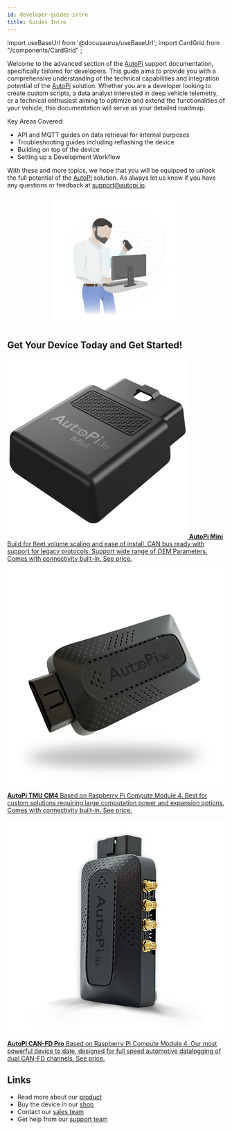 ```yaml
---
id: developer-guides-intro
title: Guides Intro
---
```

import useBaseUrl from '@docusaurus/useBaseUrl';
import CardGrid from "/components/CardGrid" ;

Welcome to the advanced section of the [AutoPi](https://www.autopi.io) support documentation, specifically tailored
for developers. This guide aims to provide you with a comprehensive
understanding of the technical capabilities and integration potential of the [AutoPi](https://www.autopi.io) solution.
Whether you are a developer looking to create custom scripts, a data analyst interested in
deep vehicle telemetry, or a technical enthusiast aiming to optimize and extend the
functionalities of your vehicle, this documentation will serve as your detailed roadmap.

Key Areas Covered:
- API and MQTT guides on data retrieval for internal purposes
- Troubleshooting guides including reflashing the device
- Building on top of the device
- Setting up a Development Workflow

With these and more topics, we hope that you will be equipped to unlock the full
potential of the [AutoPi](https://www.autopi.io) solution. As always let us know if you have any questions or feedback
at <a href="mailto:support@autopi.io">support@autopi.io</a>.

<p align="center">
    <img src="/img/getting_started/developer_guides/intro/developer_guide_graphic.jpg" alt="Developer guide graphic" width="60%" />
</p>



## Get Your Device Today and Get Started!

<CardGrid home>

[![](/img/hardware/autopi_mini/AutoPi_Mini_5_Top_right.png) **AutoPi Mini** Build for fleet volume scaling and ease of install. CAN bus ready with support for legacy protocols. Support wide range of OEM Parameters. Comes with connectivity built-in. See price.](https://shop.autopi.io/products/autopi-mini)

[![](/img/hardware/autopi_tmu_cm4/TMU_Floating_Topside_V1_scaled.png) **AutoPi TMU CM4** Based on Raspberry Pi Compute Module 4. Best for custom solutions requiring large computation power and expansion options. Comes with connectivity built-in. See price.](https://shop.autopi.io/products/autopi-telematics-unit-cm4-4g-lte-edition)

[![](/img/hardware/autopi_canfd_pro/canfd_pro_trans.png) **AutoPi CAN-FD Pro** Based on Raspberry Pi Compute Module 4. Our most powerful device to date, designed for full speed automotive datalogging of dual CAN-FD channels. See price.](https://shop.autopi.io/products/autopi-can-fd-pro)

</CardGrid>

## Links
  - Read more about our [product](https://autopi.io)
  - Buy the device in our [shop](https://shop.autopi.io)
  - Contact our [sales team ](https://www.autopi.io/contact/)
  - Get help from our [support team ](https://www.autopi.io/support/)
